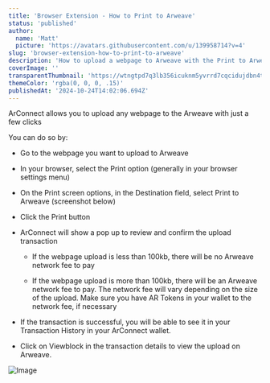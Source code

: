 ```yaml
---
title: 'Browser Extension - How to Print to Arweave'
status: 'published'
author:
  name: 'Matt'
  picture: 'https://avatars.githubusercontent.com/u/139958714?v=4'
slug: 'browser-extension-how-to-print-to-arweave'
description: 'How to upload a webpage to Arweave with the Print to Arweave feature'
coverImage: ''
transparentThumbnail: 'https://wtngtpd7q3lb356icuknm5yvrrd7cqcidujdbn4t2klrgrzfs4nq.arweave.net/tNppvH-G1h33yBUU1ncVjEfxQEgdEjC3k9KXE0cllxs'
themeColor: 'rgba(0, 0, 0, .15)'
publishedAt: '2024-10-24T14:02:06.694Z'
---
```


ArConnect allows you to upload any webpage to the Arweave with just a few clicks

You can do so by:

- Go to the webpage you want to upload to Arweave

- In your browser, select the Print option (generally in your browser settings menu)

- On the Print screen options, in the Destination field, select Print to Arweave (screenshot below)

- Click the Print button

- ArConnect will show a pop up to review and confirm the upload transaction

    - If the webpage upload is less than 100kb, there will be no Arweave network fee to pay

    - If the webpage upload is more than 100kb, there will be an Arweave network fee to pay. The network fee will vary depending on the size of the upload. Make sure you have AR Tokens in your wallet to the network fee, if necessary

    <!-- -->

    <!-- -->

- If the transaction is successful, you will be able to see it in your Transaction History in your ArConnect wallet.

- Click on Viewblock in the transaction details to view the upload on Arweave.

![Image](https://pbs.twimg.com/media/GZ56i5xWQAAXBGC?format=png&name=small)

